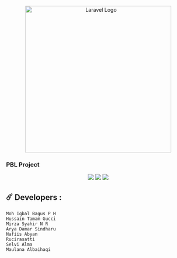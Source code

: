 <p align="center"><a href="https://laravel.com" target="_blank"><img src="https://raw.githubusercontent.com/laravel/art/master/logo-lockup/5%20SVG/2%20CMYK/1%20Full%20Color/laravel-logolockup-cmyk-red.svg" width="400" alt="Laravel Logo"></a></p>

 ### **PBL Project**

<p align="center">
  <img src="https://img.shields.io/github/stars/terminator791/pbl-sistem-penduduk">
  <img src="https://img.shields.io/github/forks/terminator791/pbl-sistem-penduduk">
  <img src="https://img.shields.io/github/last-commit/terminator791/pbl-sistem-penduduk?label=Last%20commit">
</p>






## ☄️ Developers :
```
Moh Iqbal Bagus P H
Hussain Tamam Gucci
Mirza Syahir N R
Arya Damar Sindharu
Nafiis Abyan
Rucirasatti
Selvi Alma
Maulana Albaihaqi
```
